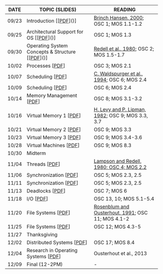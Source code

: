 | DATE | TOPIC (SLIDES) | READING |
| --- | --- | --- |
| 09/23 | Introduction [[[PDF]()]()] | [Brinch Hansen, 2000](); OSC 1; MOS 1.1-1.2 |
| 09/25 | Architectural Support for OS [[[PDF]()]()] | OSC 1; MOS 1.3 |
| 09/30	| Operating System Concepts & Structure [[[PDF]()]()]	| [Redell et al., 1980](); OSC 2; MOS 1.5-1.7 |
| 10/02	| Processes [[PDF]()]	| OSC 3; MOS 2.1 |
| 10/07	| Scheduling [[PDF]()] | [C. Waldspurger et al., 1994](); OSC 6; MOS 2.4 |
| 10/09	| Scheduling [[PDF]()] | OSC 6; MOS 2.4 |
| 10/14	| Memory Management [[PDF]()]	| OSC 8; MOS 3.1-3.2 |
| 10/16	| Virtual Memory 1 [[PDF]()]	| [H. Levy and P. Lipman, 1982](); OSC 9; MOS 3.3, 3.7 |
| 10/21	| Virtual Memory 2 [[PDF]()]	| OSC 9; MOS 3.3 |
| 10/23	| Virtual Memory 3 [[PDF]()]	| OSC 9; MOS 3.4-3.6 |
| 10/28	| Virtual Machines [[PDF]()]	| OSC 9; MOS 8.3 |
| 10/30	| Midterm	| |
| 11/04	| Threads [[PDF]()]	| [Lampson and Redell, 1980; OSC 4; MOS 2.2]() |
| 11/06	| Synchronization [[PDF]()]	| OSC 5; MOS 2.3, 2.5 |
| 11/11	| Synchronization [[PDF]()]	| OSC 5; MOS 2.3, 2.5 |
| 11/13	| Deadlocks [[PDF]()]	| OSC 7; MOS 6 |
| 11/18	| I/O [[PDF]()]	| OSC 13, 10; MOS 5.1-5.4 |
| 11/20	| File Systems [[PDF]()]	| [Rosenblum and Ousterhout, 1991](); OSC 11; MOS 4.1-2 |
| 11/25	| File Systems [[PDF]()]	| OSC 12; MOS 4.3-5 |
| 11/27	| Thanksgiving | | 
| 12/02	| Distributed Systems [[PDF]()]	| OSC 17; MOS 8.4 |
| 12/04	| Research in Operating Systems [[PDF]()]	| Ousterhout et al., 2013 |
| 12/09	| Final (12-2PM) | - | 
